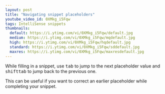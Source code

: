 ```yaml
---
layout: post
title: "Navigating snippet placeholders"
youtube_video_id: 0XMkg_i5Fqw
tags: IntelliSense snippets
thumbnails:
  default: https://i.ytimg.com/vi/0XMkg_i5Fqw/default.jpg
  medium: https://i.ytimg.com/vi/0XMkg_i5Fqw/mqdefault.jpg
  high: https://i.ytimg.com/vi/0XMkg_i5Fqw/hqdefault.jpg
  standard: https://i.ytimg.com/vi/0XMkg_i5Fqw/sddefault.jpg
  maxres: https://i.ytimg.com/vi/0XMkg_i5Fqw/maxresdefault.jpg
---
```


While filling in a snippet, use <kbd>tab</kbd> to jump to the next placeholder value and <kbd>shift</kbd><kbd>tab</kbd> to jump back to the previous one.

This can be useful if you want to correct an earlier placeholder while completing your snippet.
